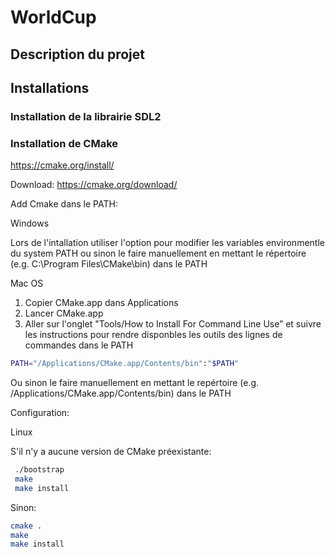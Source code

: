 # WorldCup
## Description du projet

## Installations

### Installation de la librairie SDL2


### Installation de CMake
https://cmake.org/install/

Download: https://cmake.org/download/

Add Cmake dans le PATH:

Windows

Lors de l'intallation utiliser l'option pour modifier les variables  environmentle du system PATH ou sinon le faire manuellement en mettant le répertoire (e.g. C:\Program Files\CMake\bin) dans le PATH

Mac OS
1. Copier CMake.app dans Applications
2. Lancer CMake.app
3. Aller sur l'onglet "Tools/How to Install For Command Line Use” et suivre les instructions pour rendre disponbles les outils des lignes de commandes dans le PATH

```sh
PATH="/Applications/CMake.app/Contents/bin":"$PATH"
```
Ou sinon le faire manuellement en mettant le repértoire (e.g. /Applications/CMake.app/Contents/bin) dans le PATH

Configuration:

Linux

S'il n'y a aucune version de CMake préexistante:
```sh
 ./bootstrap
 make
 make install
```

Sinon:

```sh
cmake .
make      
make install
```




